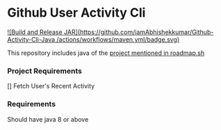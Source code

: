 # Github User Activity Cli
[![Build and Release JAR](https://github.com/iamAbhishekkumar/Github-Activity-Cli-Java
/actions/workflows/maven.yml/badge.svg)](https://github.com/iamAbhishekkumar/Github-Activity-Cli-Java/actions/workflows/maven.yml)

This repository includes java of the [project mentioned in roadmap.sh](https://roadmap.sh/projects/github-user-activity)


### Project Requirements
[] Fetch User's Recent Activity



### Requirements
Should have java 8 or above
